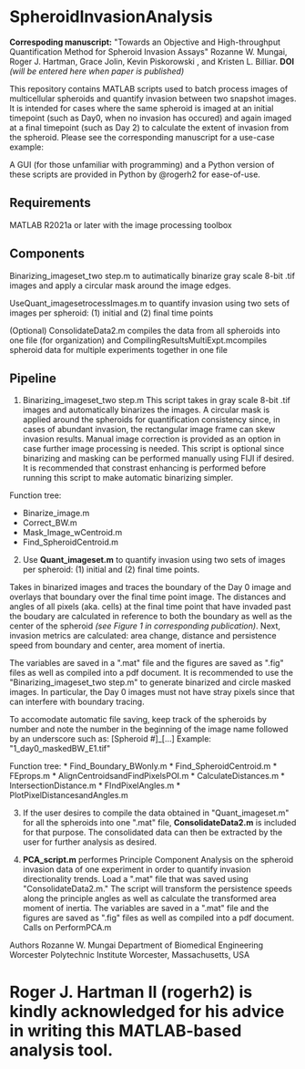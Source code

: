 
# SpheroidInvasionAnalysis


**Correspoding manuscript:** "Towards an Objective and High-throughput Quantification Method for Spheroid Invasion Assays" Rozanne W. Mungai, Roger J. Hartman, Grace Jolin, Kevin Piskorowski , and Kristen L. Billiar. **DOI** *(will be entered here when paper is published)*

This repository contains MATLAB scripts used to batch process images of multicellular spheroids and quantify invasion between two snapshot images. It is intended for cases where the same spheroid is imaged at an initial timepoint (such as Day0, when no invasion has occured) and again imaged at a final timepoint (such as Day 2) to calculate the extent of invasion from the spheroid. Please see the corresponding manuscript for a use-case example:

A GUI (for those unfamiliar with programming) and a Python version of these scripts are provided in Python by @rogerh2 for ease-of-use. 

## **Requirements**
MATLAB R2021a or later with the image processing toolbox

## **Components**

Binarizing_imageset_two step.m to autimatically binarize gray scale 8-bit .tif images and apply a circular mask around the image edges. 

UseQuant_imagesetrocessImages.m to quantify invasion using two sets of images per spheroid: (1) initial and (2) final time points

(Optional) ConsolidateData2.m compiles the data from all spheroids into one file (for organization) and CompilingResultsMultiExpt.mcompiles spheroid data for multiple experiments together in one file


## **Pipeline**

1. Binarizing_imageset_two step.m This script takes in gray scale 8-bit .tif images and automatically binarizes the images. A circular mask is applied around the spheroids for quantification consistency since, in cases of abundant invasion, the rectangular image frame can skew invasion results. Manual image correction is provided as an option in case further image processing is needed. This script is optional since binarizing and masking can be performed manually using FIJI if desired. It is recommended that constrast enhancing is performed before running this script to make automatic binarizing simpler.

Function tree:
  * Binarize_image.m
  * Correct_BW.m
  * Mask_Image_wCentroid.m
  * Find_SpheroidCentroid.m

2. Use **Quant_imageset.m** to quantify invasion using two sets of images per spheroid: (1) initial and (2) final time points. 

Takes in binarized images and traces the boundary of the Day 0 image and overlays that boundary over the final time point image. The distances and angles of all pixels (aka. cells) at the final time point that have invaded past the boudary are calculated in reference to both the boundary as well as the center of the spheroid *(see Figure 1 in corresponding publication)*. Next, invasion metrics are calculated: area change, distance and persistence speed from boundary and center, area moment of inertia. 

The variables are saved in a ".mat" file and the figures are saved as ".fig" files as well as compiled into a pdf document. It is recommended to use the "Binarizing_imageset_two step.m" to generate binarized and circle masked images. In particular, the Day 0 images must not have stray pixels since that can interfere with boundary tracing. 

To accomodate automatic file saving, keep track of the spheroids by number and note the number in the beginning of the image name followed by an underscore such as: [Spheroid #]_[...]
Example: "1_day0_maskedBW_E1.tif"

  Function tree:
    * Find_Boundary_BWonly.m
    * Find_SpheroidCentroid.m
    * FEprops.m
    * AlignCentroidsandFindPixelsPOI.m
    * CalculateDistances.m
    * IntersectionDistance.m
    * FIndPixelAngles.m
    * PlotPixelDistancesandAngles.m
  
3. If the user desires to compile the data obtained in "Quant_imageset.m" for all the spheroids into one ".mat" file, **ConsolidateData2.m** is included for that purpose. The consolidated data can then be extracted by the user for further analysis as desired. 

4. **PCA_script.m** performes Principle Component Analysis on the spheroid invasion data of one experiment in order to quantify invasion directionality trends. Load a ".mat" file that was saved using "ConsolidateData2.m." The script will transform the persistence speeds along the principle angles as well as calculate the transformed area moment of inertia. The variables are saved in a ".mat" file and the figures are saved as ".fig" files as well as compiled into a pdf document.
Calls on PerformPCA.m


Authors
Rozanne W. Mungai
Department of Biomedical Engineering
Worcester Polytechnic Institute
Worcester, Massachusetts, USA

Roger J. Hartman II (rogerh2) is kindly acknowledged for his advice in writing this MATLAB-based analysis tool. 
=======

